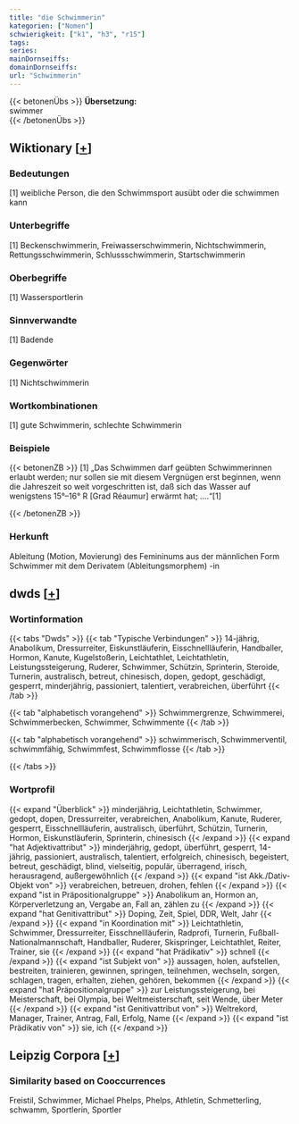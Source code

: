 ```yaml
---
title: "die Schwimmerin"
kategorien: ["Nomen"]
schwierigkeit: ["k1", "h3", "r15"]
tags:
series:
mainDornseiffs:
domainDornseiffs:
url: "Schwimmerin"
---
```


{{< betonenÜbs >}}
**Übersetzung:**  
swimmer  
{{< /betonenÜbs >}}

## Wiktionary [[+](https://de.wiktionary.org/wiki/Schwimmerin)]

### Bedeutungen
[1] weibliche Person, die den Schwimmsport ausübt oder die schwimmen kann  

### Unterbegriffe
[1] Beckenschwimmerin, Freiwasserschwimmerin, Nichtschwimmerin, Rettungsschwimmerin, Schlussschwimmerin, Startschwimmerin  

### Oberbegriffe
[1] Wassersportlerin  

### Sinnverwandte
[1] Badende  

### Gegenwörter
[1] Nichtschwimmerin  

### Wortkombinationen
[1] gute Schwimmerin, schlechte Schwimmerin  

### Beispiele
{{< betonenZB >}}
[1] „Das Schwimmen darf geübten Schwimmerinnen erlaubt werden; nur sollen sie mit diesem Vergnügen erst beginnen, wenn die Jahreszeit so weit vorgeschritten ist, daß sich das Wasser auf wenigstens 15°–16° R [Grad Réaumur] erwärmt hat; ….“[1]  

{{< /betonenZB >}}
### Herkunft
Ableitung (Motion, Movierung) des Femininums aus der männlichen Form Schwimmer mit dem Derivatem (Ableitungsmorphem) -in  



## dwds [[+](https://www.dwds.de/wb/Schwimmerin)]

### Wortinformation
{{< tabs "Dwds" >}}
{{< tab "Typische Verbindungen" >}}
14-jährig, Anabolikum, Dressurreiter, Eiskunstläuferin, Eisschnellläuferin, Handballer, Hormon, Kanute, Kugelstoßerin, Leichtathlet, Leichtathletin, Leistungssteigerung, Ruderer, Schwimmer, Schützin, Sprinterin, Steroide, Turnerin, australisch, betreut, chinesisch, dopen, gedopt, geschädigt, gesperrt, minderjährig, passioniert, talentiert, verabreichen, überführt
{{< /tab >}}

{{< tab "alphabetisch vorangehend" >}}
Schwimmergrenze, Schwimmerei, Schwimmerbecken, Schwimmer, Schwimmente
{{< /tab >}}

{{< tab "alphabetisch vorangehend" >}}
schwimmerisch, Schwimmerventil, schwimmfähig, Schwimmfest, Schwimmflosse
{{< /tab >}}

{{< /tabs >}}

### Wortprofil
{{< expand "Überblick" >}} minderjährig, Leichtathletin, Schwimmer, gedopt, dopen, Dressurreiter, verabreichen, Anabolikum, Kanute, Ruderer, gesperrt, Eisschnellläuferin, australisch, überführt, Schützin, Turnerin, Hormon, Eiskunstläuferin, Sprinterin, chinesisch {{< /expand >}}
{{< expand "hat Adjektivattribut" >}} minderjährig, gedopt, überführt, gesperrt, 14-jährig, passioniert, australisch, talentiert, erfolgreich, chinesisch, begeistert, betreut, geschädigt, blind, vielseitig, populär, überragend, irisch, herausragend, außergewöhnlich {{< /expand >}}
{{< expand "ist Akk./Dativ-Objekt von" >}} verabreichen, betreuen, drohen, fehlen {{< /expand >}}
{{< expand "ist in Präpositionalgruppe" >}} Anabolikum an, Hormon an, Körperverletzung an, Vergabe an, Fall an, zählen zu {{< /expand >}}
{{< expand "hat Genitivattribut" >}} Doping, Zeit, Spiel, DDR, Welt, Jahr {{< /expand >}}
{{< expand "in Koordination mit" >}} Leichtathletin, Schwimmer, Dressurreiter, Eisschnellläuferin, Radprofi, Turnerin, Fußball-Nationalmannschaft, Handballer, Ruderer, Skispringer, Leichtathlet, Reiter, Trainer, sie {{< /expand >}}
{{< expand "hat Prädikativ" >}} schnell {{< /expand >}}
{{< expand "ist Subjekt von" >}} aussagen, holen, aufstellen, bestreiten, trainieren, gewinnen, springen, teilnehmen, wechseln, sorgen, schlagen, tragen, erhalten, ziehen, gehören, bekommen {{< /expand >}}
{{< expand "hat Präpositionalgruppe" >}} zur Leistungssteigerung, bei Meisterschaft, bei Olympia, bei Weltmeisterschaft, seit Wende, über Meter {{< /expand >}}
{{< expand "ist Genitivattribut von" >}} Weltrekord, Manager, Trainer, Antrag, Fall, Erfolg, Name {{< /expand >}}
{{< expand "ist Prädikativ von" >}} sie, ich {{< /expand >}}

## Leipzig Corpora [[+](https://corpora.uni-leipzig.de/en/res?word=Schwimmerin&corpusId=deu_newscrawl-public_2018)]


### Similarity based on Cooccurrences
Freistil, Schwimmer, Michael Phelps, Phelps, Athletin, Schmetterling, schwamm, Sportlerin, Sportler

